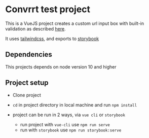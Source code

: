 # Convrrt test project
This is a VueJS project creates a custom url input box with built-in validation as described [here](https://www.notion.so/Take-home-test-URL-box-27e8292659644b1b82188d447df01cd1).

It uses [tailwindcss](http://tailwindcss.com/), and exports to [storybook](https://storybook.js.org)

## Dependencies

This projects depends on node version 10 and higher

## Project setup

* Clone project
* `cd` in project directory in local machine and run `npm install` 
* project can be run in 2 ways, via `vue cli` or `storybook`
	
	* run project with `vue-cli` use `npm run serve`
	* run with `storybook` use `npm run storybook:serve`



